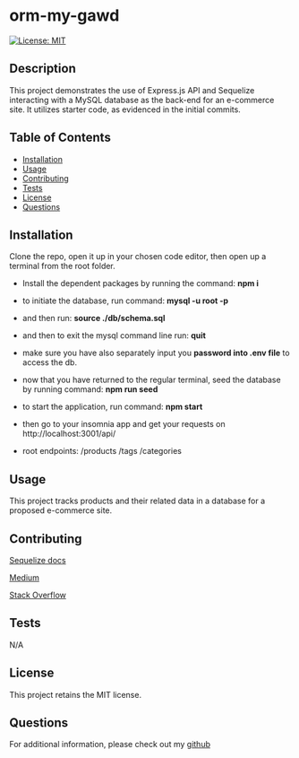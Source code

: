 
  # orm-my-gawd
  [![License: MIT](https://img.shields.io/badge/License-MIT-yellow.svg)](https://opensource.org/licenses/MIT)

  ## Description
  This project demonstrates the use of Express.js API and Sequelize interacting with a MySQL database as the back-end for an e-commerce site.  It utilizes starter code, as evidenced in the initial commits.

  ## Table of Contents
  - [Installation](#installation)
  - [Usage](#usage)
  - [Contributing](#contributing)
  - [Tests](#tests)
  - [License](#license)
  - [Questions](#questions)

  ## Installation
  Clone the repo, open it up in your chosen code editor, then open up a terminal from the root folder.  
  
  - Install the dependent packages by running the command: **npm i**

  - to initiate the database, run command: **mysql -u root -p**  
  - and then run: **source ./db/schema.sql**  
  - and then to exit the mysql command line run: **quit**  

  - make sure you have also separately input you **password into .env file** to access the db.  

  - now that you have returned to the regular terminal, seed the database by running command: **npm run seed**  
  - to start the application, run command: **npm start**  

  - then go to your insomnia app and get your requests on http://localhost:3001/api/  

  - root endpoints:  /products   /tags   /categories

  
  ## Usage
  This project tracks products and their related data in a database for a proposed e-commerce site.
  
  ## Contributing
  [Sequelize docs](https://sequelize.org/docs/v6/core-concepts/assocs/)  

  [Medium](https://medium.com/@sarahdherr/sequelizes-update-method-example-included-39dfed6821d)  

  [Stack Overflow](https://stackoverflow.com/questions/14169655/sequelize-js-foreign-key)


  ## Tests
  N/A

  ## License
  This project retains the MIT license.

  ## Questions
  For additional information, please check out my [github](https://github.com/js-Quest)  
  
  